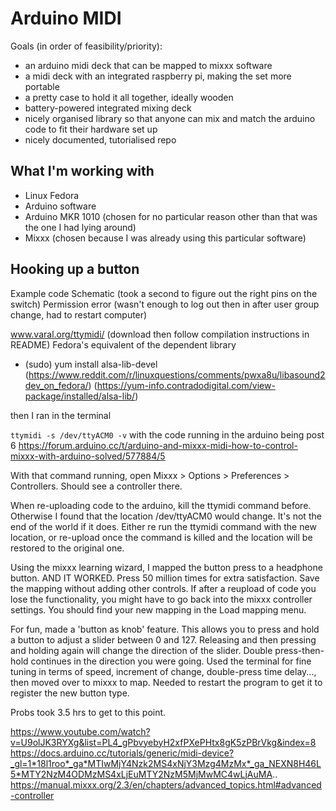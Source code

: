 # Arduino MIDI

Goals (in order of feasibility/priority):
- an arduino midi deck that can be mapped to mixxx software
- a midi deck with an integrated raspberry pi, making the set more portable
- a pretty case to hold it all together, ideally wooden
- battery-powered integrated mixing deck
- nicely organised library so that anyone can mix and match the arduino code to fit their hardware set up
- nicely documented, tutorialised repo

## What I'm working with

- Linux Fedora
- Arduino software
- Arduino MKR 1010 (chosen for no particular reason other than that was the one I had lying around)
- Mixxx (chosen because I was already using this particular software)

## Hooking up a button

Example code
Schematic (took a second to figure out the right pins on the switch)
Permission error (wasn't enough to log out then in after user group change, had to restart computer)

www.varal.org/ttymidi/ (download then follow compilation instructions in README)
Fedora's equivalent of the dependent library
 - (sudo) yum install alsa-lib-devel (https://www.reddit.com/r/linuxquestions/comments/pwxa8u/libasound2dev_on_fedora/) (https://yum-info.contradodigital.com/view-package/installed/alsa-lib/)

then I ran in the terminal

`ttymidi -s /dev/ttyACM0 -v` with the code running in the arduino being post 6 https://forum.arduino.cc/t/arduino-and-mixxx-midi-how-to-control-mixxx-with-arduino-solved/577884/5

With that command running, open Mixxx > Options > Preferences > Controllers. Should see a controller there.

When re-uploading code to the arduino, kill the ttymidi command before. Otherwise I found that the location /dev/ttyACM0 would change. It's not the end of the world if it does. Either re run the ttymidi command with the new location, or re-upload once the command is killed and the location will be restored to the original one.

Using the mixxx learning wizard, I mapped the button press to a headphone button. AND IT WORKED. Press 50 million times for extra satisfaction. Save the mapping without adding other controls. If after a reupload of code you lose the functionality, you might have to go back into the mixxx controller settings. You should find your new mapping in the Load mapping menu.

For fun, made a 'button as knob' feature. This allows you to press and hold a button to adjust a slider between 0 and 127. Releasing and then pressing and holding again will change the direction of the slider. Double press-then-hold continues in the direction you were going. Used the terminal for fine tuning in terms of speed, increment of change, double-press time delay..., then moved over to mixxx to map. Needed to restart the program to get it to register the new button type.

Probs took 3.5 hrs to get to this point.

https://www.youtube.com/watch?v=U9olJK3RYXg&list=PL4_gPbvyebyH2xfPXePHtx8gK5zPBrVkg&index=8
https://docs.arduino.cc/tutorials/generic/midi-device?_gl=1*18l1roo*_ga*MTIwMjY4Nzk2MS4xNjY3Mzg4MzMx*_ga_NEXN8H46L5*MTY2NzM4ODMzMS4xLjEuMTY2NzM5MjMwMC4wLjAuMA..
https://manual.mixxx.org/2.3/en/chapters/advanced_topics.html#advanced-controller
